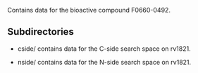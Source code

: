 Contains data for the bioactive compound F0660-0492.

## Subdirectories

- cside/ contains data for the C-side search space on rv1821.

- nside/ contains data for the N-side search space on rv1821.


